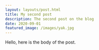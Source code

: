 ```yaml
---
layout: layouts/post.html
title: My second post
description: The second post on the blog
date: 2020-09-01
featured_image: /images/yak.jpg
---
```

Hello, here is the body of the post.
